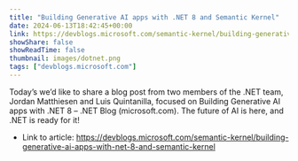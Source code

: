 ```yaml
---
title: "Building Generative AI apps with .NET 8 and Semantic Kernel"
date: 2024-06-13T18:42:45+00:00
link: https://devblogs.microsoft.com/semantic-kernel/building-generative-ai-apps-with-net-8-and-semantic-kernel
showShare: false
showReadTime: false
thumbnail: images/dotnet.png
tags: ["devblogs.microsoft.com"]
---
```

Today’s we’d like to share a blog post from two members of the .NET team, Jordan Matthiesen and Luis Quintanilla, focused on Building Generative AI apps with .NET 8 – .NET Blog (microsoft.com). The future of AI is here, and .NET is ready for it!

- Link to article: https://devblogs.microsoft.com/semantic-kernel/building-generative-ai-apps-with-net-8-and-semantic-kernel